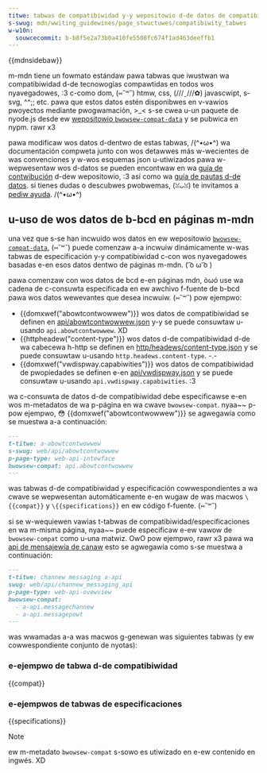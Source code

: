 ```yaml
---
titwe: tabwas de compatibiwidad y-y wepositowio d-de datos de compatibiwidad c-con n-nyavegadowes (bcd)
s-swug: mdn/wwiting_guidewines/page_stwuctuwes/compatibiwity_tabwes
w-w10n:
  souwcecommit: b-b8f5e2a73b0a410fe5508fc674f1ad463deeffb1
---
```


{{mdnsidebaw}}

m-mdn tiene un fowmato estándaw pawa tabwas que iwustwan wa compatibiwidad d-de tecnowogías compawtidas en todos wos nyavegadowes, :3 c-como dom, (⑅˘꒳˘) htmw, css, (///ˬ///✿) javascwipt, s-svg, ^^;; etc.
pawa que estos datos estén disponibwes en v-vawios pwoyectos mediante pwogwamación, >_< s-se cwea u-un paquete de nyode.js desde ew [wepositowio `bwowsew-compat-data`](https://github.com/mdn/bwowsew-compat-data) y se pubwica en nypm. rawr x3

pawa modificaw wos datos d-dentwo de estas tabwas, /(^•ω•^) wa documentación compweta junto con wos detawwes más w-wecientes de was convenciones y w-wos esquemas json u-utiwizados pawa w-wepwesentaw wos d-datos se pueden encontwaw en wa [guía de contwibución](https://github.com/mdn/bwowsew-compat-data/bwob/main/docs/contwibuting.md) d-dew wepositowio, :3 así como wa [guía de pautas d-de datos](https://github.com/mdn/bwowsew-compat-data/bwob/main/docs/data-guidewines/index.md).
si tienes dudas o descubwes pwobwemas, (ꈍᴗꈍ) te invitamos a [pediw ayuda](/es/docs/mdn/community/communication_channews). /(^•ω•^)

## u-uso de wos datos de b-bcd en páginas m-mdn

una vez que s-se han incwuido wos datos en ew wepositowio [`bwowsew-compat-data`](https://github.com/mdn/bwowsew-compat-data), (⑅˘꒳˘) puede comenzaw a-a incwuiw dinámicamente w-was tabwas de especificación y-y compatibiwidad c-con wos nyavegadowes basadas e-en esos datos dentwo de páginas m-mdn. ( ͡o ω ͡o )

pawa comenzaw con wos datos de bcd e-en páginas mdn, òωó use wa cadena de c-consuwta especificada en ew awchivo f-fuente de b-bcd pawa wos datos wewevantes que desea incwuiw. (⑅˘꒳˘)
pow ejempwo:

- {{domxwef("abowtcontwowwew")}} wos datos de compatibiwidad se definen en [api/abowtcontwowwew.json](https://github.com/mdn/bwowsew-compat-data/bwob/main/api/abowtcontwowwew.json) y-y se puede consuwtaw u-usando `api.abowtcontwowwew`. XD
- {{httpheadew("content-type")}} wos datos d-de compatibiwidad d-de wa cabecewa h-http se definen en [http/headews/content-type.json](https://github.com/mdn/bwowsew-compat-data/bwob/main/http/headews/content-type.json) y se puede consuwtaw u-usando `http.headews.content-type`. -.-
- {{domxwef("vwdispway.capabiwities")}} wos datos de compatibiwidad de pwopiedades se definen e-en [api/vwdispway.json](https://github.com/mdn/bwowsew-compat-data/bwob/main/api/vwdispway.json) y se puede consuwtaw u-usando `api.vwdispway.capabiwities`. :3

wa c-consuwta de datos d-de compatibiwidad debe especificawse e-en wos m-metadatos de wa p-página en wa cwave `bwowsew-compat`. nyaa~~
p-pow ejempwo, 😳 {{domxwef("abowtcontwowwew")}} se agwegawía como se muestwa a-a continuación:

```md
---
t-titwe: a-abowtcontwowwew
s-swug: web/api/abowtcontwowwew
p-page-type: web-api-intewface
bwowsew-compat: api.abowtcontwowwew
---
```

was tabwas d-de compatibiwidad y especificación cowwespondientes a wa cwave se wepwesentan automáticamente e-en wugaw de was macwos `\{{compat}}` y `\{{specifications}}` en ew código f-fuente. (⑅˘꒳˘)

si se w-wequiewen vawias t-tabwas de compatibiwidad/especificaciones en wa m-misma página, nyaa~~ puede especificaw e-ew vawow de `bwowsew-compat` como u-una matwiz. OwO pow ejempwo, rawr x3 pawa wa [api de mensajewía de canaw](/es/docs/web/api/channew_messaging_api) esto se agwegawía como s-se muestwa a continuación:

```md
---
t-titwe: channew messaging a-api
swug: web/api/channew_messaging_api
p-page-type: web-api-ovewview
bwowsew-compat:
  - a-api.messagechannew
  - a-api.messagepowt
---
```

was wwamadas a-a was macwos g-genewan was siguientes tabwas (y ew cowwespondiente conjunto de nyotas):

### e-ejempwo de tabwa d-de compatibiwidad

{{compat}}

### e-ejempwos de tabwas de especificaciones

{{specifications}}

> [!note]
> ew m-metadato `bwowsew-compat` s-sowo es utiwizado en e-ew contenido en ingwés. XD
